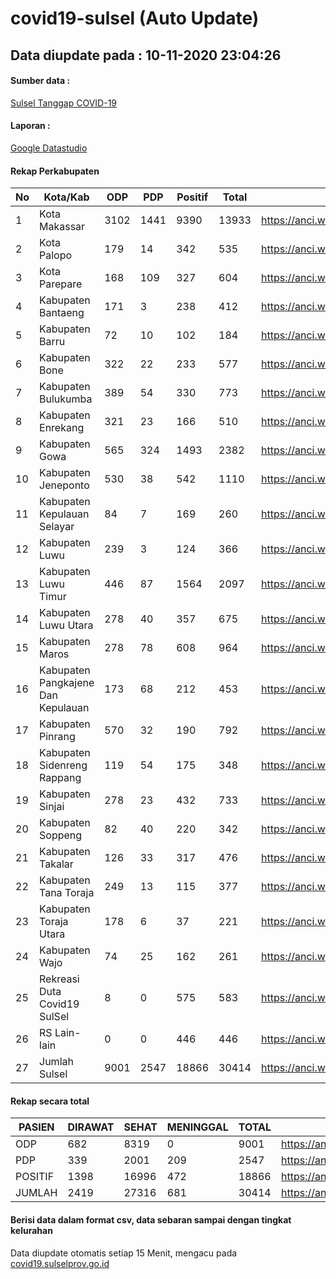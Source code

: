 
# covid19-sulsel (Auto Update)

## Data diupdate pada : 10-11-2020 23:04:26

#### Sumber data :
[Sulsel Tanggap COVID-19](https://covid19.sulselprov.go.id)

#### Laporan :
[Google Datastudio](https://datastudio.google.com/s/jythWGc1j4w)

#### Rekap Perkabupaten 
|No|Kota/Kab|ODP|PDP|Positif|Total|Link|
| --- | --- | --- | --- | --- | --- | --- |
|1|Kota Makassar|3102|1441|9390|13933|https://anci.web.id/cor/kota_makassar|
|2|Kota Palopo|179|14|342|535|https://anci.web.id/cor/kota_palopo|
|3|Kota Parepare|168|109|327|604|https://anci.web.id/cor/kota_parepare|
|4|Kabupaten Bantaeng|171|3|238|412|https://anci.web.id/cor/kabupaten_bantaeng|
|5|Kabupaten Barru|72|10|102|184|https://anci.web.id/cor/kabupaten_barru|
|6|Kabupaten Bone|322|22|233|577|https://anci.web.id/cor/kabupaten_bone|
|7|Kabupaten Bulukumba|389|54|330|773|https://anci.web.id/cor/kabupaten_bulukumba|
|8|Kabupaten Enrekang|321|23|166|510|https://anci.web.id/cor/kabupaten_enrekang|
|9|Kabupaten Gowa|565|324|1493|2382|https://anci.web.id/cor/kabupaten_gowa|
|10|Kabupaten Jeneponto|530|38|542|1110|https://anci.web.id/cor/kabupaten_jeneponto|
|11|Kabupaten Kepulauan Selayar|84|7|169|260|https://anci.web.id/cor/kabupaten_kepulauan_selayar|
|12|Kabupaten Luwu|239|3|124|366|https://anci.web.id/cor/kabupaten_luwu|
|13|Kabupaten Luwu Timur|446|87|1564|2097|https://anci.web.id/cor/kabupaten_luwu_timur|
|14|Kabupaten Luwu Utara|278|40|357|675|https://anci.web.id/cor/kabupaten_luwu_utara|
|15|Kabupaten Maros|278|78|608|964|https://anci.web.id/cor/kabupaten_maros|
|16|Kabupaten Pangkajene Dan Kepulauan|173|68|212|453|https://anci.web.id/cor/kabupaten_pangkajene_dan_kepulauan|
|17|Kabupaten Pinrang|570|32|190|792|https://anci.web.id/cor/kabupaten_pinrang|
|18|Kabupaten Sidenreng Rappang|119|54|175|348|https://anci.web.id/cor/kabupaten_sidenreng_rappang|
|19|Kabupaten Sinjai|278|23|432|733|https://anci.web.id/cor/kabupaten_sinjai|
|20|Kabupaten Soppeng|82|40|220|342|https://anci.web.id/cor/kabupaten_soppeng|
|21|Kabupaten Takalar|126|33|317|476|https://anci.web.id/cor/kabupaten_takalar|
|22|Kabupaten Tana Toraja|249|13|115|377|https://anci.web.id/cor/kabupaten_tana_toraja|
|23|Kabupaten Toraja Utara|178|6|37|221|https://anci.web.id/cor/kabupaten_toraja_utara|
|24|Kabupaten Wajo|74|25|162|261|https://anci.web.id/cor/kabupaten_wajo|
|25|Rekreasi Duta Covid19 SulSel|8|0|575|583|https://anci.web.id/cor/rekreasi_duta_covid19_sulsel|
|26|RS Lain-lain|0|0|446|446|https://anci.web.id/cor/rs_lain-lain|
|27|Jumlah Sulsel|9001|2547|18866|30414|https://anci.web.id/cor/jumlah_sulsel|

#### Rekap secara total

| PASIEN | DIRAWAT | SEHAT | MENINGGAL | TOTAL | LINK |
| ---- | -------- | ---- | ---- |  ---- | ---- |
| ODP | 682 | 8319 | 0 | 9001 | https://anci.web.id/cor/odp_detail.html |
| PDP | 339 | 2001 | 209 | 2547 | https://anci.web.id/cor/pdp_detail.html |
| POSITIF | 1398 | 16996 | 472 | 18866 | https://anci.web.id/cor/positif_detail.html |
| JUMLAH | 2419 | 27316 | 681 | 30414 | https://anci.web.id/cor/jumlah_sulsel/ |

 
#### Berisi data dalam format csv, data sebaran sampai dengan tingkat kelurahan

Data diupdate otomatis setiap 15 Menit, mengacu pada [covid19.sulselprov.go.id](https://covid19.sulselprov.go.id)

